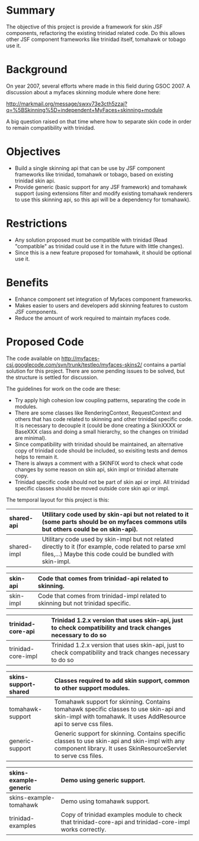 # Summary #

The objective of this project is provide a framework for skin JSF components, refactoring the existing trinidad related code. Do this allows other JSF component frameworks like trinidad itself, tomahawk or tobago use it.

# Background #

On year 2007, several efforts where made in this field during GSOC 2007. A discussion about a myfaces skinning module where done here:

http://markmail.org/message/swxy73e3cth5zzaj?q=%5BSkinning%5D+independent+MyFaces+skinning+module

A big question raised on that time where how to separate skin code in order to remain compatibility with trinidad.

# Objectives #

  * Build a single skinning api that can be use by JSF component frameworks like trinidad, tomahawk or tobago, based on existing trinidad skin api.
  * Provide generic (basic support for any JSF framework) and tomahawk support (using extensions filter and modify existing tomahawk renderers to use this skinning api, so this api will be a dependency for tomahawk).

# Restrictions #

  * Any solution proposed must be compatible with trinidad (Read "compatible" as trinidad could use it in the future with little changes).
  * Since this is a new feature proposed for tomahawk, it should be optional use it.

# Benefits #

  * Enhance component set integration of Myfaces component frameworks.
  * Makes easier to users and developers add skinning features to custom JSF components.
  * Reduce the amount of work required to maintain myfaces code.

# Proposed Code #

The code available on http://myfaces-csi.googlecode.com/svn/trunk/testleo/myfaces-skins2/ contains a partial solution for this project. There are some pending issues to be solved, but the structure is settled for discussion.

The guidelines for work on the code are these:

  * Try apply high cohesion low coupling patterns, separating the code in modules.
  * There are some classes like RenderingContext, RequestContext and others that has code related to skinning and other trinidad specific code. It is necessary to decouple it (could be done creating a SkinXXXX or BaseXXX class and doing a small hierarchy, so the changes on trinidad are minimal).
  * Since compatibility with trinidad should be maintained, an alternative copy of trinidad code should be included, so exisiting tests and demos helps to remain it.
  * There is always a comment with a SKINFIX word to check what code changes by some reason on skin api, skin impl or trinidad alternate copy.
  * Trinidad specific code should not be part of skin api or impl. All trinidad specific classes should be moved outside core skin api or impl.

The temporal layout for this project is this:

|shared-api| Utilitary code used by skin-api but not related to it (some parts should be on myfaces commons utils but others could be on skin-api).|
|:---------|:--------------------------------------------------------------------------------------------------------------------------------------|
|shared-impl| Utilitary code used by skin-impl but not related directly to it (for example, code related to parse xml files,...) Maybe this code could be bundled with skin-impl.|

|skin-api| Code that comes from trinidad-api related to skinning.|
|:-------|:------------------------------------------------------|
|skin-impl| Code that comes from trinidad-impl related to skinning but not trinidad specific.|

|trinidad-core-api| Trinidad 1.2.x version that uses skin-api, just to check compatibility and track changes necessary to do so|
|:----------------|:-----------------------------------------------------------------------------------------------------------|
|trinidad-core-impl| Trinidad 1.2.x version that uses skin-api, just to check compatibility and track changes necessary to do so|

|skins-support-shared| Classes required to add skin support, common to other support modules.|
|:-------------------|:----------------------------------------------------------------------|
|tomahawk-support    | Tomahawk support for skinning. Contains tomahawk specific classes to use skin-api and skin-impl with tomahawk. It uses AddResource api to serve css files.|
|generic-support     | Generic support for skinning. Contains specific classes to use skin-api and skin-impl with any component library. It uses SkinResourceServlet to serve css files.|

|skins-example-generic| Demo using generic support.|
|:--------------------|:---------------------------|
|skins-example-tomahawk| Demo using tomahawk support.|
|trinidad-examples    | Copy of trinidad examples module to check that trinidad-core-api and trinidad-core-impl works correctly.|